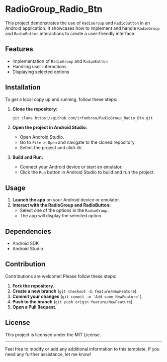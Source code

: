 



# RadioGroup_Radio_Btn

This project demonstrates the use of `RadioGroup` and `RadioButton` in an Android application. It showcases how to implement and handle `RadioGroup` and `RadioButton` interactions to create a user-friendly interface.

## Features
- Implementation of `RadioGroup` and `RadioButton`
- Handling user interactions
- Displaying selected options

## Installation
To get a local copy up and running, follow these steps:

1. **Clone the repository:**
   ```sh
   git clone https://github.com/irfanbroo/RadioGroup_Radio_Btn.git
   ```

2. **Open the project in Android Studio:**
   - Open Android Studio.
   - Go to `File > Open` and navigate to the cloned repository.
   - Select the project and click `OK`.

3. **Build and Run:**
   - Connect your Android device or start an emulator.
   - Click the `Run` button in Android Studio to build and run the project.

## Usage
1. **Launch the app** on your Android device or emulator.
2. **Interact with the RadioGroup and RadioButton:**
   - Select one of the options in the `RadioGroup`.
   - The app will display the selected option.

## Dependencies
- Android SDK
- Android Studio

## Contribution
Contributions are welcome! Please follow these steps:
1. **Fork the repository.**
2. **Create a new branch** (`git checkout -b feature/NewFeature`).
3. **Commit your changes** (`git commit -m 'Add some NewFeature'`).
4. **Push to the branch** (`git push origin feature/NewFeature`).
5. **Open a Pull Request**.

## License
This project is licensed under the MIT License.

---

Feel free to modify or add any additional information to this template. If you need any further assistance, let me know!
